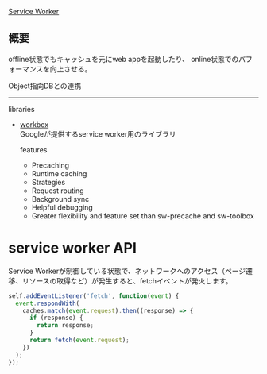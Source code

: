 [Service Worker](https://developers.google.com/web/fundamentals/primers/service-workers?hl=ja)

## 概要
offline状態でもキャッシュを元にweb appを起動したり、
online状態でのパフォーマンスを向上させる。  

Object指向DBとの連携  
____
libraries  
- [workbox](https://developers.google.com/web/tools/workbox)  
    Googleが提供するservice worker用のライブラリ  

    features
    - Precaching
    - Runtime caching
    - Strategies
    - Request routing
    - Background sync
    - Helpful debugging
    - Greater flexibility and feature set than sw-precache and sw-toolbox

# service worker API
Service Workerが制御している状態で、ネットワークへのアクセス（ページ遷移、リソースの取得など）が発生すると、fetchイベントが発火します。
``` js
self.addEventListener('fetch', function(event) {
  event.respondWith(
    caches.match(event.request).then((response) => {
      if (response) {
        return response;
      }
      return fetch(event.request);
    })
  );
});
```
